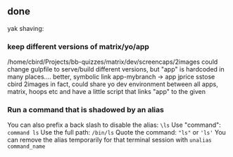 
## done

yak shaving:

### keep different versions of matrix/yo/app

/home/cbird/Projects/bb-quizzes/matrix/dev/screencaps/2images
could change gulpfile to serve/build different versions, but "app" is hardcoded in many places....
better, symbolic link app-mybranch -> app
jprice sstose cbird 2images
in fact, could share yo dev environment between all apps, matrix, hoops etc
and have a little script that links "app" to the given 

### Run a command that is shadowed by an alias

You can also prefix a back slash to disable the alias: `\ls`
Use "command": `command ls`
Use the full path: `/bin/ls`
Quote the command: `"ls"` or `'ls'`
You can remove the alias temporarily for that terminal session with `unalias command_name`
